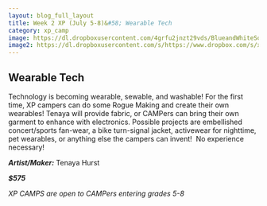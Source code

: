 ```yaml
---
layout: blog_full_layout
title: Week 2 XP (July 5-8)&#58; Wearable Tech
category: xp_camp
image: https://dl.dropboxusercontent.com/4grfu2jnzt29vds/BlueandWhiteSocks_15k.jpg?dl=0
image2: https://dl.dropboxusercontent.com/s/https://www.dropbox.com/s/x83x8xxc7vwdc9u/Collar_30k.jpg?dl=0
---
```


## Wearable Tech

Technology is becoming wearable, sewable, and washable! For the first time, XP campers can do some Rogue Making and create their own wearables! Tenaya will provide fabric, or CAMPers can bring their own garment to enhance with electronics. Possible projects are embellished concert/sports fan-wear, a bike turn-signal jacket, activewear for nighttime, pet wearables, or anything else the campers can invent!  No experience necessary!



**_Artist/Maker:_** Tenaya Hurst

**_$575_**

*XP CAMPS are open to CAMPers entering grades 5-8*